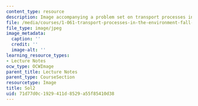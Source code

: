 ```yaml
---
content_type: resource
description: Image accompanying a problem set on transport processes in the environment.
file: /media/courses/1-061-transport-processes-in-the-environment-fall-2008/71d77d0c1929411d8529a55f85410d38_Sol2.jpg
file_type: image/jpeg
image_metadata:
  caption: ''
  credit: ''
  image-alt: ''
learning_resource_types:
- Lecture Notes
ocw_type: OCWImage
parent_title: Lecture Notes
parent_type: CourseSection
resourcetype: Image
title: Sol2
uid: 71d77d0c-1929-411d-8529-a55f85410d38
---
```

